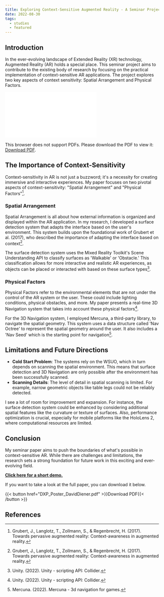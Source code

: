 ```yaml
---
title: Exploring Context-Sensitive Augmented Reality - A Seminar Project Overview
date: 2022-08-30
tags:
  - studies
  - featured
---
```


## Introduction

In the ever-evolving landscape of Extended Reality (XR) technology, Augmented Reality (AR) holds a special place. This seminar project aims to contribute to the existing body of research by focusing on the practical implementation of context-sensitive AR applications. The project explores two key aspects of context sensitivity: Spatial Arrangement and Physical Factors.

<object data="DXP_Poster_DavidDiener.pdf" type="application/pdf" width="700px" height="700px">
    <embed src="DXP_Poster_DavidDiener.pdf">
        <p>This browser does not support PDFs. Please download the PDF to view it: <a href="DXP_Poster_DavidDiener.pdf">Download PDF</a>.</p>
    </embed>
</object>

## The Importance of Context-Sensitivity

Context-sensitivity in AR is not just a buzzword; it's a necessity for creating immersive and interactive experiences. My paper focuses on two pivotal aspects of context-sensitivity: "Spatial Arrangement" and "Physical Factors"[^1].

### Spatial Arrangement

Spatial Arrangement is all about how external information is organized and displayed within the AR application. In my research, I developed a surface detection system that adapts the interface based on the user's environment. This system builds upon the foundational work of Grubert et al. (2017), who described the importance of adapting the interface based on context[^1].

The surface detection system uses the Mixed Reality Toolkit's Scene Understanding API to classify surfaces as 'Walkable' or 'Obstacle.' This classification allows for more interactive and realistic AR experiences, as objects can be placed or interacted with based on these surface types[^2].

### Physical Factors

Physical Factors refer to the environmental elements that are not under the control of the AR system or the user. These could include lighting conditions, physical obstacles, and more. My paper presents a real-time 3D Navigation system that takes into account these physical factors[^2].

For the 3D Navigation system, I employed Mercuna, a third-party library, to navigate the spatial geometry. This system uses a data structure called 'Nav Octree' to represent the spatial geometry around the user. It also includes a 'Nav Seed' which is the starting point for navigation[^3].


## Limitations and Future Directions

- **Cold Start Problem**: The systems rely on the WSUO, which in turn depends on scanning the spatial environment. This means that surface detection and 3D Navigation are only possible after the environment has been successfully scanned.
- **Scanning Details**: The level of detail in spatial scanning is limited. For example, narrow geometric objects like table legs could not be reliably detected.

I see a lot of room for improvement and expansion. For instance, the surface detection system could be enhanced by considering additional spatial features like the curvature or texture of surfaces. Also, performance optimization is crucial, especially for mobile platforms like the HoloLens 2, where computational resources are limited.


## Conclusion

My seminar paper aims to push the boundaries of what's possible in context-sensitive AR. While there are challenges and limitations, the research sets a strong foundation for future work in this exciting and ever-evolving field.

[**Click here for a short demo.**](https://youtu.be/CQ1pEaBofvI?si=1dmjyDLJFS3hS-aJ)


If you want to take a look at the full paper, you can download it below.

{{< button href="DXP_Poster_DavidDiener.pdf" >}}Download PDF{{< /button >}}


## References

[^1]: Grubert, J., Langlotz, T., Zollmann, S., & Regenbrecht, H. (2017). Towards pervasive augmented reality: Context-awareness in augmented reality.

[^2]: Unity. (2022). Unity - scripting API: Collider.

[^3]: Mercuna. (2022). Mercuna - 3d navigation for games.